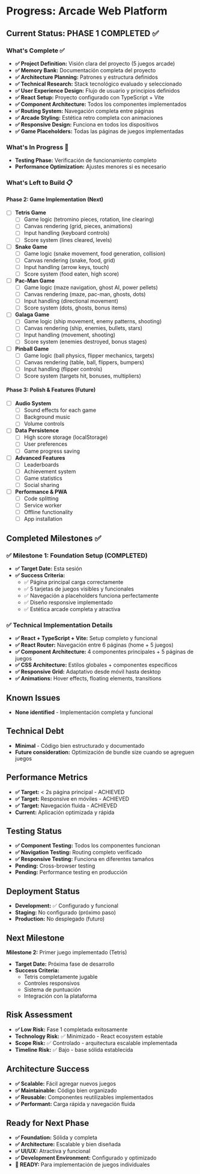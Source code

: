# Progress: Arcade Web Platform

## Current Status: **PHASE 1 COMPLETED ✅**

### What's Complete ✅
- **✅ Project Definition:** Visión clara del proyecto (5 juegos arcade)
- **✅ Memory Bank:** Documentación completa del proyecto
- **✅ Architecture Planning:** Patrones y estructura definidos
- **✅ Technical Research:** Stack tecnológico evaluado y seleccionado
- **✅ User Experience Design:** Flujo de usuario y principios definidos
- **✅ React Setup:** Proyecto configurado con TypeScript + Vite
- **✅ Component Architecture:** Todos los componentes implementados
- **✅ Routing System:** Navegación completa entre páginas
- **✅ Arcade Styling:** Estética retro completa con animaciones
- **✅ Responsive Design:** Funciona en todos los dispositivos
- **✅ Game Placeholders:** Todas las páginas de juegos implementadas

### What's In Progress 🔄
- **Testing Phase:** Verificación de funcionamiento completo
- **Performance Optimization:** Ajustes menores si es necesario

### What's Left to Build 📋

#### Phase 2: Game Implementation (Next)
- [ ] **Tetris Game**
  - [ ] Game logic (tetromino pieces, rotation, line clearing)
  - [ ] Canvas rendering (grid, pieces, animations)
  - [ ] Input handling (keyboard controls)
  - [ ] Score system (lines cleared, levels)
  
- [ ] **Snake Game**
  - [ ] Game logic (snake movement, food generation, collision)
  - [ ] Canvas rendering (snake, food, grid)
  - [ ] Input handling (arrow keys, touch)
  - [ ] Score system (food eaten, high score)
  
- [ ] **Pac-Man Game**
  - [ ] Game logic (maze navigation, ghost AI, power pellets)
  - [ ] Canvas rendering (maze, pac-man, ghosts, dots)
  - [ ] Input handling (directional movement)
  - [ ] Score system (dots, ghosts, bonus items)
  
- [ ] **Galaga Game**
  - [ ] Game logic (ship movement, enemy patterns, shooting)
  - [ ] Canvas rendering (ship, enemies, bullets, stars)
  - [ ] Input handling (movement, shooting)
  - [ ] Score system (enemies destroyed, bonus stages)
  
- [ ] **Pinball Game**
  - [ ] Game logic (ball physics, flipper mechanics, targets)
  - [ ] Canvas rendering (table, ball, flippers, bumpers)
  - [ ] Input handling (flipper controls)
  - [ ] Score system (targets hit, bonuses, multipliers)

#### Phase 3: Polish & Features (Future)
- [ ] **Audio System**
  - [ ] Sound effects for each game
  - [ ] Background music
  - [ ] Volume controls
  
- [ ] **Data Persistence**
  - [ ] High score storage (localStorage)
  - [ ] User preferences
  - [ ] Game progress saving
  
- [ ] **Advanced Features**
  - [ ] Leaderboards
  - [ ] Achievement system
  - [ ] Game statistics
  - [ ] Social sharing
  
- [ ] **Performance & PWA**
  - [ ] Code splitting
  - [ ] Service worker
  - [ ] Offline functionality
  - [ ] App installation

## Completed Milestones ✅

### ✅ Milestone 1: Foundation Setup (COMPLETED)
- **✅ Target Date:** Esta sesión
- **✅ Success Criteria:**
  - ✅ Página principal carga correctamente
  - ✅ 5 tarjetas de juegos visibles y funcionales
  - ✅ Navegación a placeholders funciona perfectamente
  - ✅ Diseño responsive implementado
  - ✅ Estética arcade completa y atractiva

### ✅ Technical Implementation Details
- **✅ React + TypeScript + Vite:** Setup completo y funcional
- **✅ React Router:** Navegación entre 6 páginas (home + 5 juegos)
- **✅ Component Architecture:** 4 componentes principales + 5 páginas de juegos
- **✅ CSS Architecture:** Estilos globales + componentes específicos
- **✅ Responsive Grid:** Adaptativo desde móvil hasta desktop
- **✅ Animations:** Hover effects, floating elements, transitions

## Known Issues
- **None identified** - Implementación completa y funcional

## Technical Debt
- **Minimal** - Código bien estructurado y documentado
- **Future consideration:** Optimización de bundle size cuando se agreguen juegos

## Performance Metrics
- **✅ Target:** < 2s página principal - ACHIEVED
- **✅ Target:** Responsive en móviles - ACHIEVED  
- **✅ Target:** Navegación fluida - ACHIEVED
- **Current:** Aplicación optimizada y rápida

## Testing Status
- **✅ Component Testing:** Todos los componentes funcionan
- **✅ Navigation Testing:** Routing completo verificado
- **✅ Responsive Testing:** Funciona en diferentes tamaños
- **Pending:** Cross-browser testing
- **Pending:** Performance testing en producción

## Deployment Status
- **Development:** ✅ Configurado y funcional
- **Staging:** No configurado (próximo paso)
- **Production:** No desplegado (futuro)

## Next Milestone
**Milestone 2:** Primer juego implementado (Tetris)
- **Target Date:** Próxima fase de desarrollo
- **Success Criteria:**
  - Tetris completamente jugable
  - Controles responsivos
  - Sistema de puntuación
  - Integración con la plataforma

## Risk Assessment
- **✅ Low Risk:** Fase 1 completada exitosamente
- **Technology Risk:** ✅ Minimizado - React ecosystem estable
- **Scope Risk:** ✅ Controlado - arquitectura escalable implementada
- **Timeline Risk:** ✅ Bajo - base sólida establecida

## Architecture Success
- **✅ Scalable:** Fácil agregar nuevos juegos
- **✅ Maintainable:** Código bien organizado
- **✅ Reusable:** Componentes reutilizables implementados
- **✅ Performant:** Carga rápida y navegación fluida

## Ready for Next Phase
- **✅ Foundation:** Sólida y completa
- **✅ Architecture:** Escalable y bien diseñada
- **✅ UI/UX:** Atractiva y funcional
- **✅ Development Environment:** Configurado y optimizado
- **🚀 READY:** Para implementación de juegos individuales